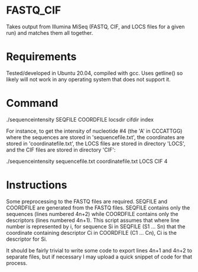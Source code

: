 # FASTQ_CIF
Takes output from Illumina MiSeq (FASTQ, CIF, and LOCS files for a given run) and matches them all together.

# Requirements
Tested/developed in Ubuntu 20.04, compiled with gcc. Uses getline() so likely will not work in any operating system that does not support it.

# Command
./sequenceintensity SEQFILE COORDFILE locsdir cifdir index

For instance, to get the intensity of nucleotide #4 (the 'A' in CCCATTGG) where the sequences are stored in 'sequencefile.txt', the coordinates are stored in 'coordinatefile.txt', the LOCS files are stored in directory 'LOCS', and the CIF files are stored in directory 'CIF':

./sequenceintensity sequencefile.txt coordinatefile.txt LOCS CIF 4

# Instructions

Some preprocessing to the FASTQ files are required. SEQFILE and COORDFILE are generated from the FASTQ files. SEQFILE contains only the sequences (lines numbered 4n+2) while COORDFILE contains only the descriptors (lines numbered 4n+1). This script assumes that where line number is represented by i, for sequence Si in SEQFILE (S1 ... Sn) that the coordinate containing descriptor Ci in COORDFILE (C1 ... Cn), Ci is the descriptor for Si.

It should be fairly trivial to write some code to export lines 4n+1 and 4n+2 to separate files, but if necessary I may upload a quick snippet of code for that process.
